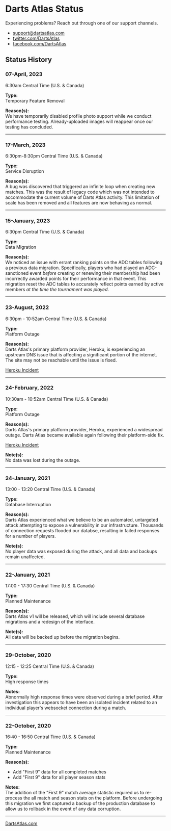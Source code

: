 # Darts Atlas Status

Experiencing problems? Reach out through one of our support channels.

- [support@dartsatlas.com](mailto:support@dartsatlas.com)
- [twitter.com/DartsAtlas](https://www.twitter.com/dartsatlas)
- [facebook.com/DartsAtlas](https://www.facebook.com/dartsatlas)

## Status History

### 07-April, 2023

6:30am Central Time (U.S. & Canada)

**Type:**  
Temporary Feature Removal

**Reason(s):**  
We have temporarily disabled profile photo support while we conduct performance testing. Already-uploaded images will reappear once our testing has concluded.

---

### 17-March, 2023

6:30pm-8:30pm Central Time (U.S. & Canada)

**Type:**  
Service Disruption

**Reason(s):**  
A bug was discovered that triggered an infinite loop when creating new matches. This was the result of legacy code which was not intended to accommodate the current volume of Darts Atlas activity. This limitation of scale has been removed and all features are now behaving as normal.

---

### 15-January, 2023

6:30pm Central Time (U.S. & Canada)

**Type:**  
Data Migration

**Reason(s):**  
We noticed an issue with errant ranking points on the ADC tables following a previous data migration. Specifically, players who had played an ADC-sanctioned event *before* creating or renewing their membership had been incorrectly awarded points for their performance in that event. This migration reset the ADC tables to accurately reflect points earned by active members *at the time the tournament was played*.

---

### 23-August, 2022

6:30pm - 10:52am Central Time (U.S. & Canada)

**Type:**  
Platform Outage

**Reason(s):**  
Darts Atlas's primary platform provider, Heroku, is experiencing an upstream DNS issue that is affecting a significant portion of the internet. The site may not be reachable until the issue is fixed.

[Heroku Incident](https://status.heroku.com/incidents/2453)

---

### 24-February, 2022

10:30am - 10:52am Central Time (U.S. & Canada)

**Type:**  
Platform Outage

**Reason(s):**  
Darts Atlas's primary platform provider, Heroku, experienced a widespread outage. Darts Atlas became available again following their platform-side fix.

[Heroku Incident](https://status.heroku.com/incidents/2402)

**Note(s):**  
No data was lost during the outage.

---

### 24-January, 2021

13:00 - 13:20 Central Time (U.S. & Canada)

**Type:**  
Database Interruption

**Reason(s):**  
Darts Atlas experienced what we believe to be an automated, untargeted attack attempting to expose a vulnerability in our infrastructure. Thousands of connection requests flooded our databse, resulting in failed responses for a number of players.

**Note(s):**  
No player data was exposed during the attack, and all data and backups remain unaffected.

---

### 22-January, 2021

17:00 - 17:30 Central Time (U.S. & Canada)

**Type:**  
Planned Maintenance

**Reason(s):**  
Darts Atlas v1 will be released, which will include several database migrations and a redesign of the interface.

**Note(s):**  
All data will be backed up before the migration begins.

---

### 29-October, 2020

12:15 - 12:25 Central Time (U.S. & Canada)

**Type:**  
High response times

**Notes:**  
Abnormally high response times were observed during a brief period. After investigation this appears to have been an isolated incident related to an individual player's websocket connection during a match.

---

### 22-October, 2020

16:40 - 16:50 Central Time (U.S. & Canada)

**Type:**  
Planned Maintenance

**Reason(s):**

- Add "First 9" data for all completed matches
- Add "First 9" data for all player season stats

**Notes:**  
The addition of the "First 9" match average statistic required us to re-process the all match and season stats on the platform. Before undergoing this migration we first captured a backup of the production database to allow us to rollback in the event of any data corruption.

---

[DartsAtlas.com](dartsatlas.com)
